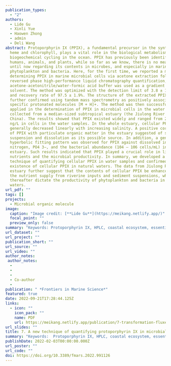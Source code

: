 ```yaml
---
publication_types:
  - "2"
authors:
  - Lide Gu
  - Xinli Yue
  - Haowen Zhong
  - admin
  - Deli Wang
abstract: Protoporphyrin IX (PPIX), a fundamental precursor in the synthesis of
  heme and chlorophyll, plays a vital role in the biological metabolism and
  biogeochemical cycling in the ocean. PPIX has previously been identified in
  humans, animals, and plants, while so far as we know, there is no measurements
  until now regarding its contents in microbes, and especially in marine
  phytoplankton and bacteria. Here, for the first time, we reported a method of
  determining PPIX in marine microbial cells via acetone extraction followed by
  reversed phase high-performance liquid chromatography quantification, in which
  acetone-acetonitrile/water-formic acid buffer was used as a gradient elution
  solvent. The method was optimized with the detection limit of 3.8 ± 1.0 pM,
  and recovery rate of 97.5 ± 1.9%. The structure of the extracted PPIX was
  further confirmed using tandem mass spectrometry as positively associated with
  specific protonated molecules [M + H]+. The method was then successfully
  applied in the determination of PPIX in microbial cells in the water samples
  collected from a median-sized subtropical estuary (the Jiulong River Estuary,
  China). The results showed that PPIX existed widely and ranged from 20 – 170
  ng/L in cells in the water samples. In the whole estuary, cellular PPIX
  generally decreased linearly with increasing salinity. A positive correlation
  of PPIX with particulate organic matter in the estuary suggested of sediment
  suspension and dissolution as its possible source. In addition, a general
  hyperbolic fitting pattern was observed for PPIX against dissolved inorganic
  nitrogen, PO4 3−, and the bacterial abundance (104 – 106 cells/mL) in the
  estuary. Such results indicated that PPIX played a crucial role in linking
  nutrients and the microbial productivity. In summary, we developed a new
  technique of quantifying cellular PPIX in water samples and confirmed the wide
  existence of cellular PPIX in natural waters. The data from Jiulong River
  estuary further suggest that the contents of cellular PPIX be enhanced with
  the nutrient supply from riverine inputs and sediment suspensions, which
  thereafter dictate the productivity of phytoplankton and bacteria in coastal
  waters.
url_pdf: ""
tags: []
projects:
  - Microbial organic molecule
image:
  caption: "Image credit: [**Lide Gu**](https://meikang.netlify.app/)"
  focal_point: ""
  preview_only: false
summary: "Keywords: Protoporphyrin IX, HPLC, coastal ecosystem, essential metabolites, phytoplankton and bacteria"
url_dataset: ""
url_project: ""
publication_short: ""
url_source: ""
url_video: ""
author_notes:
 author_notes:
  - 
  -  
  -   
  - Co-author   
  -     
publication: " *Frontiers in Marine Science*"
featured: true
date: 2022-09-21T17:28:44.125Z
links:
  - icon: ""
    icon_pack: ""
    name: PDF
    url: https://meikang.netlify.app/publication/7-transformation-fluxes-and-impacts-of-dissolved-metals-from-shallow-water-hydrothermal-vents-on-nearby-ecosystem-offshore-of-kueishantao-ne-taiwan/meikang2_Co4-2022-Gu-Lide-A_new_technique_of_quantifying_protoporphyrin_IX_i.pdf
url_slides: ""
title: 7. A new technique of quantifying protoporphyrin IX in microbial cells in seawater)
summary: "Keywords:  Protoporphyrin IX, HPLC, coastal ecosystem, essential metabolites, phytoplankton and bacteria"
publishDate: 2022-02-03T00:00:00.000Z
url_poster: ""
url_code: ""
doi: https://doi.org/10.3389/fmars.2022.991126
---
```

